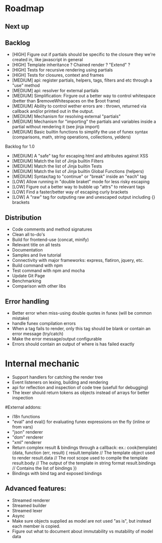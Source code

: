 # Roadmap

## Next up

## Backlog

- [HIGH] Figure out if partials should be specific to the closure they we're created in, like javascript in general
- [HIGH] Template inheritance ? Chained render ? "Extend" ?
- [HIGH] Tests for recursive rendering using partials
- [HIGH] Tests for closures, context and frames
- [MEDIUM] api: register partials, helpers, tags, filters and etc through a "use" method
- [MEDIUM] api: resolver for external partials
- [MEDIUM] Simplification: Firgure out a better way to control whitespace (better than $removeWhitespaces on the $root frame)
- [MEDIUM] Ability to control wether errors are : thrown, returned via callback and/or printed out in the output.
- [MEDIUM] Mechanism for resolving external "partials"
- [MEDIUM] Mechanism for "importing" the partials and variables inside a partial without rendering it (see jinja import)
- [MEDIUM] Basic builtin functions to simplify the use of funex syntax (comparisons, math, string operations, collections, yelders)

Backlog for 1.0
- [MEDIUM] A "safe" tag for escaping html and attributes against XSS
- [MEDIUM] Match the list of Jinja builtin Filters
- [MEDIUM] Match the list of Jinja builtin Tests
- [MEDIUM] Match the list of Jinja builtin Global Functions (helpers)
- [MEDIUM] Syntax/tag to "continue" or "break" inside an "each" tag
- [LOW] Allow running in "double braket" mode for less risky escaping
- [LOW] Figure out a better way to bubble up "attrs" to relevant tags
- [LOW] Find a faster/better way of escaping curly brackets
- [LOW] A "raw" tag for outputing raw and unescaped output including {} brackets


## Distribution
- Code comments and method signatures
- Clean all to-do's
- Build for frontend-use (concat, minify)
- Relevant title on all tests
- Documentation
- Samples and live tutorial
- Connectivity with major frameworks: express, flatiron, jquery, etc.
- Build command with npm
- Test command with npm and mocha
- Update Git Page
- Benchmarking
- Comparison with other libs

## Error handling

- Better error when miss-using double quotes in funex (will be common mistake)
- handle funex compilation errors
- When a tag fails to render, only this tag should be blank or contain an error message (try/catch)
- Make the error message/output configurable
- Errors should contain an output of where is has failed exactly

# Internal mechanic

- Support handlers for catching the render tree
- Event listeners on lexing, building and rendering
- api for reflection and inspection of code tree (usefull for debugging)
- The lexer should return tokens as objects instead of arrays for better inspection

#External addons:
- i18n functions
- "eval" and eval() for evaluating funex expressions on the fly (inline or from vars)
- "json" renderer
- "dom" renderer
- "xml" renderer
- Return complex result & bindings through a callback:
	ex.:
	cook(template)(data, function (err, result) {
		result.template // The template object used to render
		result.data // The root scope used to compile the template
		result.body // The output of the template in string format
		result.bindings // Contains the list of bindings
	})
- Bindings with bind tag and exposed bindings

## Advanced features:

- Streamed renderer
- Streamed builder
- Streamed lexer
- Async
- Make sure objects supplied as model are not used "as is", but instead each member is copied.
- Figure out what to document about immutability vs mutability of model data


